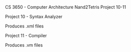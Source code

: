 CS 3650 - Computer Architecture
Nand2Tetris Project 10-11

Project 10 - Syntax Analyzer

  Produces .xml files

Project 11 - Compiler

  Produces .vm files
